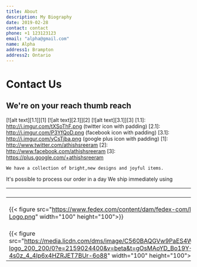 ```yaml
---
title: About
description: My Biography
date: 2019-02-28
contact: contact
phone: +1 123123123
email: "alpha@gmail.com"
name: Alpha
address1: Brampton
address2: Ontario
---
```

# Contact Us
## We're on your reach thumb reach
[![alt text][1.1]][1]
[![alt text][2.1]][2]
[![alt text][3.1]][3]
[1.1]: http://i.imgur.com/tXSoThF.png (twitter icon with padding)
[2.1]: http://i.imgur.com/P3YfQoD.png (facebook icon with padding)
[3.1]: http://i.imgur.com/yCsTjba.png (google plus icon with padding)
[1]: http://www.twitter.com/athishsreeram
[2]: http://www.facebook.com/athishsreeram
[3]: https://plus.google.com/+athishsreeram
```
We have a collection of bright,new designs and joyful items.
```
It's possible to process our order in a day
We ship immediately using

 ``` ```  | ``` ```
--- | ---
{{< figure src="https://www.fedex.com/content/dam/fedex-com/logos/FedEx-Logo.png" width="100" height="100">}} | {{< figure src="http://www.barbourrepair.co.uk/media/images/user-images/30584/upsaccesspointlogo.png" width="100" height="100">}}
{{< figure src="https://media.licdn.com/dms/image/C560BAQGVw9PaES4Wag/company-logo_200_200/0?e=2159024400&v=beta&t=gOsMAoYD_Bo19Y-4s0z_4_4Ip6x4HZRJET7BUr-6o88" width="100" height="100">}} | {{< figure src="https://www.parcel2go.com/logo/service/430.normal-svg" width="100" height="100">}}
